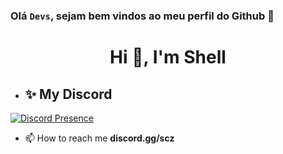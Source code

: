 ### Olá <code>Devs</code>, sejam bem vindos ao meu perfil do Github 👋

<h1 align="center">Hi 👋, I'm Shell</h1>

- ## ✨ **My Discord** <br>


[![Discord Presence](https://lanyard.cnrad.dev/api/906538336724852736)](https://discord.com/users/906538336724852736)
- 📫 How to reach me **discord.gg/scz**
